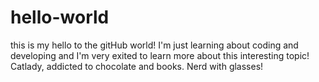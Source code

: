 # hello-world
this is my hello to the gitHub world!
I'm just learning about coding and developing and I'm very exited to learn more about this interesting topic!
Catlady, addicted to chocolate and books. Nerd with glasses!
